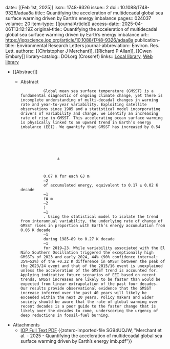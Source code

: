 date:: [[Feb 1st, 2025]]
issn:: 1748-9326
issue:: 2
doi:: 10.1088/1748-9326/adaa8a
title:: Quantifying the acceleration of multidecadal global sea surface warming driven by Earth’s energy imbalance
pages:: 024037
volume:: 20
item-type:: [[journalArticle]]
access-date:: 2025-04-06T13:12:19Z
original-title:: Quantifying the acceleration of multidecadal global sea surface warming driven by Earth’s energy imbalance
url:: https://iopscience.iop.org/article/10.1088/1748-9326/adaa8a
publication-title:: Environmental Research Letters
journal-abbreviation:: Environ. Res. Lett.
authors:: [[Christopher J Merchant]], [[Richard P Allan]], [[Owen Embury]]
library-catalog:: DOI.org (Crossref)
links:: [Local library](zotero://select/library/items/CGAV6YEN), [Web library](https://www.zotero.org/users/46463/items/CGAV6YEN)

- [[Abstract]]
	- Abstract
	              
	                Global mean sea surface temperature (GMSST) is a fundamental diagnostic of ongoing climate change, yet there is incomplete understanding of multi-decadal changes in warming rate and year-to-year variability. Exploiting satellite observations since 1985 and a statistical model incorporating drivers of variability and change, we identify an increasing rate of rise in GMSST. This accelerating ocean surface warming is physically linked to an upward trend in Earth’s energy imbalance (EEI). We quantify that GMSST has increased by 0.54
	                
	                  
	                    
	                  
	                  
	                    
	                      ±
	                    
	                  
	                
	                0.07 K for each GJ m
	                –2
	                of accumulated energy, equivalent to 0.17 ± 0.02 K decade
	                ‒1
	                (W m
	                ‒2
	                )
	                ‒1
	                . Using the statistical model to isolate the trend from interannual variability, the underlying rate of change of GMSST rises in proportion with Earth’s energy accumulation from 0.06 K decade
	                –1
	                during 1985–89 to 0.27 K decade
	                –1
	                for 2019–23. While variability associated with the El Niño Southern Oscillation triggered the exceptionally high GMSSTs of 2023 and early 2024, 44% (90% confidence interval: 35%–52%) of the +0.22 K difference in GMSST between the peak of the 2023/24 event and that of the 2015/16 event is unexplained unless the acceleration of the GMSST trend is accounted for. Applying indicative future scenarios of EEI based on recent trends, GMSST increases are likely to be faster than would be expected from linear extrapolation of the past four decades. Our results provide observational evidence that the GMSST increase inferred over the past 40 years will likely be exceeded within the next 20 years. Policy makers and wider society should be aware that the rate of global warming over recent decades is a poor guide to the faster change that is likely over the decades to come, underscoring the urgency of deep reductions in fossil-fuel burning.
- Attachments
	- [IOP Full Text PDF](https://iopscience.iop.org/article/10.1088/1748-9326/adaa8a/pdf) {{zotero-imported-file SG94UQJW, "Merchant et al. - 2025 - Quantifying the acceleration of multidecadal global sea surface warming driven by Earth’s energy imb.pdf"}}